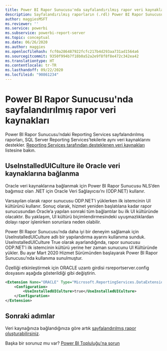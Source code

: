 ```yaml
---
title: Power BI Rapor Sunucusu'nda sayfalandırılmış rapor veri kaynakları
description: Sayfalandırılmış raporların (.rdl) Power BI Rapor Sunucusu’nda bağlanabileceği veri kaynakları hakkında bilgi edinin.
author: maggiesMSFT
ms.reviewer: ''
ms.service: powerbi
ms.subservice: powerbi-report-server
ms.topic: conceptual
ms.date: 06/26/2020
ms.author: maggies
ms.openlocfilehash: fcf0a286487922fcfc217b4d293aa731ad1564a6
ms.sourcegitcommit: 9350f994b7f18b0a52a2e9f8f8f8e472c342ea42
ms.translationtype: HT
ms.contentlocale: tr-TR
ms.lasthandoff: 09/22/2020
ms.locfileid: "90861234"
---
```

# <a name="paginated-report-data-sources--in-power-bi-report-server"></a>Power BI Rapor Sunucusu'nda sayfalandırılmış rapor veri kaynakları
Power BI Rapor Sunucusu’ndaki Reporting Services sayfalandırılmış raporları, SQL Server Reporting Services’tekilerle aynı veri kaynaklarını destekler. [Reporting Services tarafından desteklenen veri kaynakları](/sql/reporting-services/report-data/data-sources-supported-by-reporting-services-ssrs) listesine bakın.

## <a name="connect-to-oracle-data-sources-with-useinstalleduiculture"></a>UseInstalledUICulture ile Oracle veri kaynaklarına bağlanma

Oracle veri kaynaklarına bağlanmak için Power BI Rapor Sunucusu NLS’den bağımsız olan .NET için Oracle Veri Sağlayıcısı’nı (ODP.NET) kullanır.

Varsayılan olarak rapor sunucusu ODP.NET’i yüklerken ilk istemcinin UI kültürünü kullanır.  Sonuç olarak, hizmet yeniden başlatılana kadar rapor sunucusundan Oracle’a yapılan sonraki tüm bağlantılar bu ilk UI kültüründe olacaktır.  Bu yaklaşım, UI kültürü biçimlendirmesindeki uyuşmazlıklardan dolayı rapor işlenirken sorunlara neden olabilir.

Power BI Rapor Sunucusu’nda daha iyi bir deneyim sağlamak için UseInstalledUICulture adlı bir yapılandırma ayarını kullanıma sunduk. UseInstalledUICulture True olarak ayarlandığında, rapor sunucusu ODP.NET’i ilk istemcinin kültürü yerine her zaman sunucunu UI Kültüründe yükler.
Bu ayar Mart 2020 Hizmet Sürümünden başlayarak Power BI Rapor Sunucusu’nda kullanıma sunulmuştur.

Özelliği etkinleştirmek için ORACLE uzantı girdisi rsreportserver.config dosyasını aşağıda gösterildiği gibi değiştirin.
```xml
<Extension Name="ORACLE" Type="Microsoft.ReportingServices.DataExtensions.OracleClientConnectionWrapper,Microsoft.ReportingServices.DataExtensions">
    <Configuration>
        <UseInstalledUICulture>true</UseInstalledUICulture>
    </Configuration>
</Extension>
```

## <a name="next-steps"></a>Sonraki adımlar
Veri kaynağınıza bağlandığınıza göre artık [sayfalandırılmış rapor oluşturabilirsiniz](quickstart-create-paginated-report.md).  


Başka bir sorunuz mu var? [Power BI Topluluğu'na sorun](https://community.powerbi.com/)